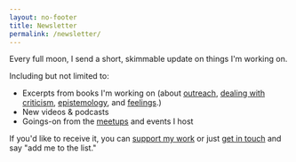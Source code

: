 ```yaml
---
layout: no-footer
title: Newsletter
permalink: /newsletter/
---
```


Every full moon, I send a short, skimmable update on things I'm working on.

Including but not limited to:

- Excerpts from books I'm working on (about [outreach](https://yourfirstthreeclients.com/), [dealing with criticism](https://onestar.world/), [epistemology](/we-dont-know-shit), and [feelings](https://helpthisbook.com/briandavidhall/how-to-feel-your-feels).)
- New videos & podcasts
- Goings-on from the [meetups](/meetups) and events I host

If you'd like to receive it, you can [support my work](/support) or just [get in touch](/contact) and say "add me to the list."

